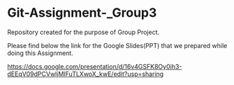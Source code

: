 # Git-Assignment-_Group3
Repository created for the purpose of Group Project.

Please find below the link for the Google Slides(PPT) that we prepared while doing this Assignment.

https://docs.google.com/presentation/d/16v4GSFK8Oy0ih3-dEEqV09dPCVwljMIFuTLXwoX_kwE/edit?usp=sharing
